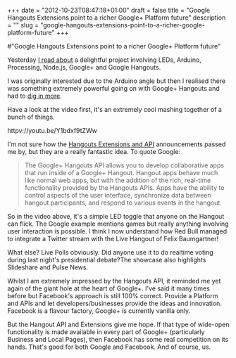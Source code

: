 +++
date = "2012-10-23T08:47:18+01:00"
draft = false
title = "Google Hangouts Extensions point to a richer Google+ Platform future"
description = ""
slug = "google-hangouts-extensions-point-to-a-richer-google-platform-future"
+++

#"Google Hangouts Extensions point to a richer Google+ Platform future"

Yesterday <a href="http://hackaday.com/2012/10/22/add-an-arduino-to-a-google-hangout/">I read about</a> a delightful project involving LEDs, Arduino, Processing, Node.js, Google+ and Google Hangouts.

I was originally interested due to the Arduino angle but then I realised there was something extremely powerful going on with Google+ Hangouts and had to <a href="http://robobrrd.com/learn/googleplus/">dig in more</a>.

Have a look at the video first, it's an extremely cool mashing together of a bunch of things.

httpv://youtu.be/Y1bdxf9tZWw

I'm not sure how the <a href="https://developers.google.com/+/hangouts/">Hangouts Extensions and API</a> announcements passed me by, but they are a really fantastic idea. To quote Google:
<blockquote>The Google+ Hangouts API allows you to develop collaborative apps that run inside of a Google+ Hangout. Hangout apps behave much like normal web apps, but with the addition of the rich, real-time functionality provided by the Hangouts APIs. Apps have the ability to control aspects of the user interface, synchronize data between hangout participants, and respond to various events in the hangout.</blockquote>
So in the video above, it's a simple LED toggle that anyone on the Hangout can flick. The Google example mentions games but really anything involving user interaction is possible. I think I now understand how Red Bull managed to integrate a Twitter stream with the Live Hangout of Felix Baumgartner!

What else? Live Polls obviously. Did anyone use it to do realtime voting during last night's presidential debate?The showcase also highlights Slideshare and Pulse News.

Whilst I am extremely impressed by the Hangouts API, it reminded me yet again of the giant hole at the heart of Google+. I've said it many times before but Facebook's approach is still 100% correct. Provide a Platform and APIs and let developers/businesses provide the ideas and innovation. Facebook is a flavour factory, Google+ is currently vanilla only.

But the Hangout API and Extensions give me hope. If that type of wide-open functionality is made available in every part of Google+ (particularly Business and Local Pages), then Facebook has some real competition on its hands. That's good for both Google and Facebook. And of course, us.

&nbsp;